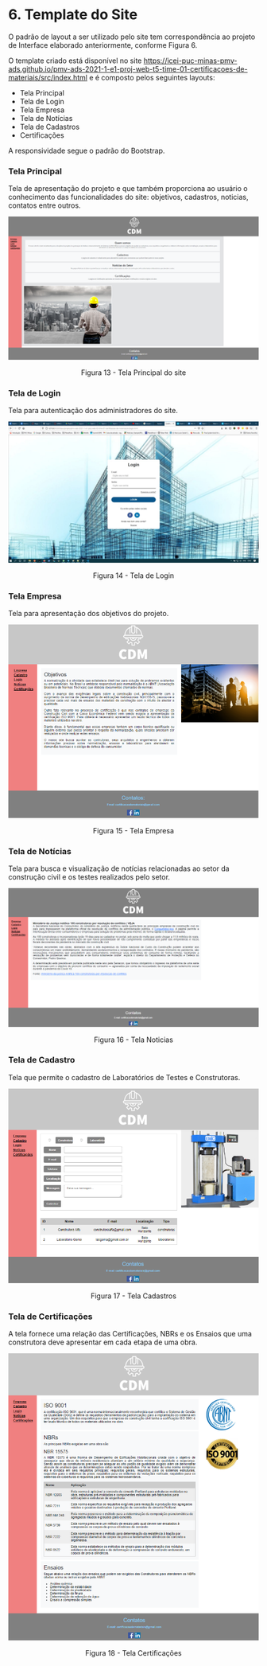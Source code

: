 #
# 6. Template do Site

O padrão de layout a ser utilizado pelo site tem correspondência ao projeto de Interface elaborado anteriormente, conforme Figura 6.

O template criado está disponível no site https://icei-puc-minas-pmv-ads.github.io/pmv-ads-2021-1-e1-proj-web-t5-time-01-certificacoes-de-materiais/src/index.html e é composto pelos seguintes layouts:

- Tela Principal
- Tela de Login
- Tela Empresa
- Tela de Notícias
- Tela de Cadastros
- Certificações

A responsividade segue o padrão do Bootstrap.

### Tela Principal

Tela de apresentação do projeto e que também proporciona ao usuário o conhecimento das funcionalidades do site: objetivos, cadastros, noticias, contatos entre outros.

![Tela Principal](img/Tela%20Principal2.PNG)
<center>Figura 13 - Tela Principal do site</center>


### Tela de Login

Tela para autenticação dos administradores do site.

![Login](img/Login.jpg)
<center>Figura 14 - Tela de Login</center>

### Tela Empresa

Tela para apresentação dos objetivos do projeto.

![Tela Empresa](img/Tela%20Empresa.PNG)
<center>Figura 15 - Tela Empresa</center>

### Tela de Notícias

Tela para busca e visualização de notícias relacionadas ao setor da construção civil e os testes realizados pelo setor.

![Tela Noticias](img/Tela%20Noticias.PNG)
<center>Figura 16 - Tela Noticias</center>

### Tela de Cadastro

Tela que permite o cadastro de Laboratórios de Testes e Construtoras.

![Tela Cadastros](img/Tela%20Cadastro.PNG)
<center>Figura 17 - Tela Cadastros</center>

### Tela de Certificações

A tela fornece uma relação das Certificações, NBRs e os Ensaios que uma construtora deve apresentar em cada etapa de uma obra.

![Tela Certificações](img/Tela%20Certificações2.png)
<center>Figura 18 - Tela Certificações</center>
